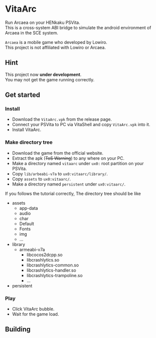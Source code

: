 # VitaArc

Run Arcaea on your HENkaku PSVita.  
This is a cross-system ABI bridge to simulate the android environment of Arcaea in the SCE system.

`Arcaea` is a mobile game who developed by Lowiro.  
This project is not affiliated with Lowiro or Arcaea.

## Hint
This project now **under development**.  
You may not get the game running correctly.

## Get started
### Install
 - Download the `VitaArc.vpk` from the release page.  
 - Connect your PSVita to PC via VitaShell and copy `VitaArc.vpk` into it.
 - Install VitaArc.

### Make directory tree
 - Download the game from the official website.
 - Extract the apk (~~ToS Warning~~) to any where on your PC.
 - Make a directory named `vitaarc` under `ux0:` root partition on your PSVita.
 - Copy `lib/arbeabi-v7a` to `ux0:vitaarc/library/`.
 - Copy `assets` to `ux0:vitaarc/`.
 - Make a directory named `persistent` under `ux0:vitaarc/`.
 
If you follows the tutorial correctly, The directory tree should be like
 - assets
   + app-data
   + audio
   + char
   + Default
   + Fonts
   + img
   + ...
 - library
   + armeabi-v7a
     - libcocos2dcpp.so
     - libcrashlytics.so
     - libcrashlytics-common.so
     - libcrashlytics-handler.so
     - libcrashlytics-trampoline.so
     - ...
 - persistent
### Play
 - Click VitaArc bubble.
 - Wait for the game load.

## Building
